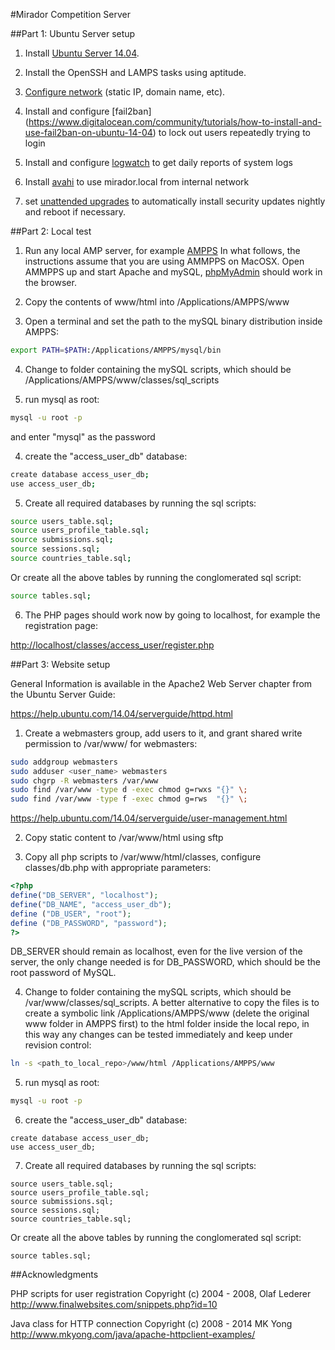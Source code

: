 #Mirador Competition Server

##Part 1: Ubuntu Server setup

1) Install [Ubuntu Server 14.04](https://help.ubuntu.com/14.04/).

2) Install the OpenSSH and LAMPS tasks using aptitude.

3) [Configure network](https://help.ubuntu.com/14.04/serverguide/network-configuration.html) (static IP, domain name, etc).

4) Install and configure [fail2ban]
(https://www.digitalocean.com/community/tutorials/how-to-install-and-use-fail2ban-on-ubuntu-14-04) to lock out users repeatedly trying to login

5) Install and configure [logwatch](https://www.digitalocean.com/community/tutorials/how-to-install-and-use-logwatch-log-analyzer-and-reporter-on-a-vps) to get daily reports of system logs

6) Install [avahi](https://wiki.debian.org/ZeroConf) to use mirador.local from internal network

7) set [unattended upgrades](https://help.ubuntu.com/community/AutomaticSecurityUpdates) to automatically install security updates nightly and reboot if necessary.

##Part 2: Local test

1) Run any local AMP server, for example [AMPPS](http://www.ampps.com/)
In what follows, the instructions assume that you are using AMMPPS on MacOSX. Open AMMPPS 
up and start  Apache and mySQL, [phpMyAdmin](http://localhost/phpmyadmin) should work in the browser.

2) Copy the contents of www/html into /Applications/AMPPS/www

3) Open a terminal and set the path to the mySQL binary distribution inside AMPPS:

```bash
export PATH=$PATH:/Applications/AMPPS/mysql/bin
```
    
4) Change to folder containing the mySQL scripts, which should be /Applications/AMPPS/www/classes/sql_scripts

5) run mysql as root:

```bash
mysql -u root -p
```    

and enter "mysql" as the password
    
4) create the "access_user_db" database:

```bash
create database access_user_db;
use access_user_db;
```

5) Create all required databases by running the sql scripts:

```bash
source users_table.sql;
source users_profile_table.sql;
source submissions.sql;
source sessions.sql;
source countries_table.sql;
```

Or create all the above tables by running the conglomerated sql script:
```bash
source tables.sql;
```

6) The PHP pages should work now by going to localhost, for example the registration page:

[http://localhost/classes/access_user/register.php](http://localhost/classes/access_user/register.php)

##Part 3: Website setup

General Information is available in the Apache2 Web Server chapter from the 
Ubuntu Server Guide:

https://help.ubuntu.com/14.04/serverguide/httpd.html

1) Create a webmasters group, add users to it, and grant shared write permission to 
/var/www/ for webmasters:

```bash
sudo addgroup webmasters
sudo adduser <user_name> webmasters
sudo chgrp -R webmasters /var/www
sudo find /var/www -type d -exec chmod g=rwxs "{}" \;
sudo find /var/www -type f -exec chmod g=rws  "{}" \;
```

https://help.ubuntu.com/14.04/serverguide/user-management.html

2) Copy static content to /var/www/html using sftp

3) Copy all php scripts to /var/www/html/classes, configure classes/db.php with appropriate parameters:

```php
<?php
define("DB_SERVER", "localhost");
define("DB_NAME", "access_user_db");
define ("DB_USER", "root");
define ("DB_PASSWORD", "password");
?>
```

DB_SERVER should remain as localhost, even for the live version of the server, the only 
change needed is for DB_PASSWORD, which should be the root password of MySQL. 

4) Change to folder containing the mySQL scripts, which should be /var/www/classes/sql_scripts.
A better alternative to copy the files is to create a symbolic link /Applications/AMPPS/www 
(delete the original www folder in AMPPS first) to the html folder inside the local repo, 
in this way any changes can be tested immediately and keep under revision control:

```bash
ln -s <path_to_local_repo>/www/html /Applications/AMPPS/www
```

5) run mysql as root:

```bash
mysql -u root -p
```

6) create the "access_user_db" database:

```mysql
create database access_user_db;
use access_user_db;
```

7) Create all required databases by running the sql scripts:

```mysql
source users_table.sql;
source users_profile_table.sql;
source submissions.sql;
source sessions.sql;
source countries_table.sql;
```

Or create all the above tables by running the conglomerated sql script:

```mysql
source tables.sql;
```

##Acknowledgments

PHP scripts for user registration Copyright (c) 2004 - 2008, Olaf Lederer
http://www.finalwebsites.com/snippets.php?id=10

Java class for HTTP connection Copyright (c) 2008 - 2014 MK Yong 
http://www.mkyong.com/java/apache-httpclient-examples/




